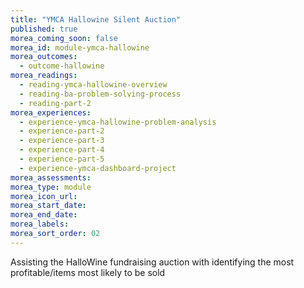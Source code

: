 ```yaml
---
title: "YMCA Hallowine Silent Auction"
published: true
morea_coming_soon: false
morea_id: module-ymca-hallowine
morea_outcomes:
  - outcome-hallowine
morea_readings:
  - reading-ymca-hallowine-overview
  - reading-ba-problem-solving-process
  - reading-part-2
morea_experiences:
  - experience-ymca-hallowine-problem-analysis
  - experience-part-2
  - experience-part-3
  - experience-part-4
  - experience-part-5
  - experience-ymca-dashboard-project 
morea_assessments:
morea_type: module
morea_icon_url: 
morea_start_date: 
morea_end_date: 
morea_labels:
morea_sort_order: 02
---
```

Assisting the HalloWine fundraising auction with identifying the most profitable/items most likely to be sold 